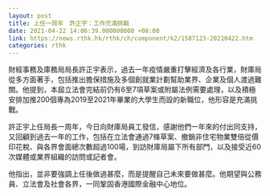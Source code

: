 ```yaml
---
layout: post
title: 上任一周年　許正宇：工作充滿挑戰
date: 2021-04-22 14:06:39.000000000 +08:00
link: https://news.rthk.hk/rthk/ch/component/k2/1587123-20210422.htm
categories: rthk
---
```


財經事務及庫務局局長許正宇表示，過去一年疫情嚴重打擊經濟及各行業，財庫局從多方面著手，包括推出擔保措施及多個創就業計劃幫助業界、企業及個人渡過難關。他提到，本屆立法會完結前仍有6至7項草案或附屬法例需要處理，以及積極安排加推200個專為2019至2021年畢業的大學生而設的新職位，他形容是充滿挑戰。

許正宇上任局長一周年，今日向財庫局員工發信，感謝他們一年來的付出同支持，又回顧到過去一年的工作，包括在立法會通過7條草案、撤銷非住宅物業雙倍從價印花稅、與各界會面總次數超過100場，到訪財庫局屬下所有部門，以及接受近60次媒體或業界組織的訪問或記者會。

他指出，並非要強調上任後做過甚麼，而是提醒自己未來要做甚麼。他期望與公務員、立法會及社會各界，一同鞏固香港國際金融中心地位。
